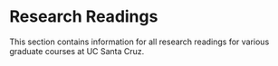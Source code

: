 # Research Readings
This section contains information for all research readings for various
graduate courses at UC Santa Cruz.
